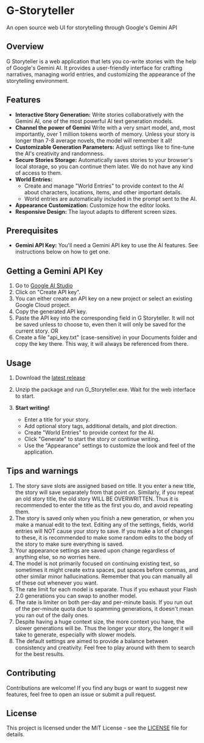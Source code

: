 # G-Storyteller
 An open source web UI for storytelling through Google's Gemini API

## Overview

G Storyteller is a web application that lets you co-write stories with the help of Google's Gemini AI. It provides a user-friendly interface for crafting narratives, managing world entries, and customizing the appearance of the storytelling environment.

## Features

*   **Interactive Story Generation:** Write stories collaboratively with the Gemini AI, one of the most powerful AI text generation models.
*   **Channel the power of Gemini** Write with a very smart model, and, most importantly, over 1 million tokens worth of memory. Unless your story is longer than 7-8 average novels, the model will remember it all!
*   **Customizable Generation Parameters:** Adjust settings like to fine-tune the AI's creativity and randomness.
*   **Secure Stories Storage:** Automatically saves stories to your browser's local storage, so you can continue them later. We do not have any kind of access to them.
*   **World Entries:**
    *   Create and manage "World Entries" to provide context to the AI about characters, locations, items, and other important details.
    *   World entries are automatically included in the prompt sent to the AI.
*   **Appearance Customization:** Customize how the editor looks.
*   **Responsive Design:** The layout adapts to different screen sizes.

## Prerequisites

*   **Gemini API Key:** You'll need a Gemini API key to use the AI features. See instructions below on how to get one.

## Getting a Gemini API Key

1. Go to [Google AI Studio](https://makersuite.google.com/app/apikey)
2. Click on "Create API key".
3. You can either create an API key on a new project or select an existing Google Cloud project.
4. Copy the generated API key.
5. Paste the API key into the corresponding field in G Storyteller. It will not be saved unless to choose to, even then it will only be saved for the current story.
OR
5. Create a file "api_key.txt" (case-sensitive) in your Documents folder and copy the key there. This way, it will always be referenced from there.

## Usage

1. Download the [latest release](https://github.com/Solarka45/G-Storyteller/releases)

2. Unzip the package and run G_Storyteller.exe. Wait for the web interface to start.

3. **Start writing!**
    *   Enter a title for your story.
    *   Add optional story tags, additional details, and plot direction.
    *   Create "World Entries" to provide context for the AI.
    *   Click "Generate" to start the story or continue writing.
    *   Use the "Appearance" settings to customize the look and feel of the application.

## Tips and warnings

1. The story save slots are assigned based on title. It you enter a new title, the story will save separately from that point on. Similarly, if you repeat an old story title, the old story WILL BE OVERWRITTEN. Thus it is recommended to enter the title as the first you do, and avoid repeating them.
2. The story is saved only when you finish a new generation, or when you make a manual edit to the text. Editing any of the settings, fields, world entries will NOT cause your story to save. If you make a lot of changes to these, it is recommended to make some random edits to the body of the story to make sure everything is saved.
3. Your appearance settings are saved upon change regardless of anything else, so no worries here.
4. The model is not primarily focused on continuing existing text, so sometimes it might create extra spaces, put spaces before commas, and other similar minor hallucinations. Remember that you can manually all of these out whenever you want.
5. The rate limit for each model is separate. Thus if you exhaust your Flash 2.0 generations you can swap to another model.
6. The rate is limiter on both per-day and per-minute basis. If you run out of the per-minute quota due to spamming generations, it doesn't mean you ran out of the daily ones.
7. Despite having a huge context size, the more context you have, the slower generations will be. Thus the longer your story, the longer it will take to generate, especially with slower models. 
8. The default settings are aimed to provide a balance between consistency and creativity. Feel free to play around with them to search for the best results.

## Contributing

Contributions are welcome! If you find any bugs or want to suggest new features, feel free to open an issue or submit a pull request.

## License

This project is licensed under the MIT License - see the [LICENSE](LICENSE) file for details.
